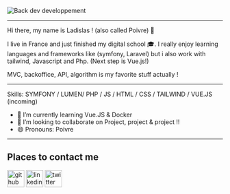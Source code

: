 

![Back dev developpement](https://www.o-kdo.org/contact)


______________________________________________________________________________________________________________________________________________________________________________________ 


Hi there, my name is Ladislas ! (also called Poivre) :gift:
  

I live in France and just finished my digital school :mortar_board:. I really enjoy learning languages and frameworks like (symfony, Laravel) but i also work with tailwind, Javascript and Php. (Next step is Vue.js!)

MVC, backoffice, API, algorithm is my favorite stuff actually ! 

______________________________________________________________________________________________________________________________________________________________________________________

Skills: SYMFONY / LUMEN/ PHP / JS / HTML / CSS / TAILWIND / VUE.JS (incoming)


- 🌱 I’m currently learning Vue.JS & Docker 
- 👯 I’m looking to collaborate on Project, project & project !! 
- 😄 Pronouns: Poivre 

______________________________________________________________________________________________________________________________________________________________________________________

## Places to contact me 

[<img src='https://cdn.jsdelivr.net/npm/simple-icons@3.0.1/icons/github.svg' alt='github' height='40'>](https://github.com/Marchandladislas) 
[<img src='https://cdn.jsdelivr.net/npm/simple-icons@3.0.1/icons/linkedin.svg' alt='linkedin' height='40'>](https://www.linkedin.com/in/ladislas-marchand//) [<img src='https://cdn.jsdelivr.net/npm/simple-icons@3.0.1/icons/twitter.svg' alt='twitter' height='40'>](https://twitter.com/Marchandlad)  





